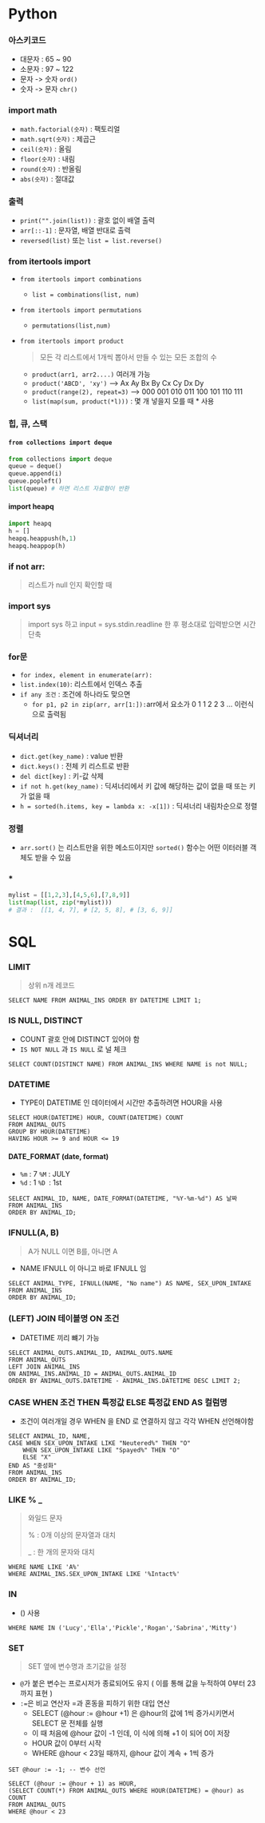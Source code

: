 # Python

### 아스키코드

- 대문자 : 65 ~ 90
- 소문자 : 97 ~ 122
- 문자 -> 숫자 `ord()`
- 숫자 -> 문자 `chr()`



### import math

- `math.factorial(숫자)` : 팩토리얼
- `math.sqrt(숫자)` : 제곱근
- `ceil(숫자)` : 올림
- `floor(숫자)` : 내림
- `round(숫자)` : 반올림
- `abs(숫자)` : 절대값



### 출력

- `print("".join(list))` : 괄호 없이 배열 출력
- `arr[::-1]` : 문자열, 배열 반대로 출력
- `reversed(list)` 또는 `list = list.reverse()`



### from itertools import

- `from itertools import combinations`

  - `list = combinations(list, num)`

- `from itertools import permutations`

  - `permutations(list,num)`

- `from itertools import product`

  > 모든 각 리스트에서 1개씩 뽑아서 만들 수 있는 모든 조합의 수

  - `product(arr1, arr2....)` 여러개 가능
  - `product('ABCD', 'xy')` --> Ax Ay Bx By Cx Cy Dx Dy
  - `product(range(2), repeat=3)` --> 000 001 010 011 100 101 110 111
  - `list(map(sum, product(*l)))` : 몇 개 넣을지 모를 때 * 사용



### 힙, 큐, 스택

#### `from collections import deque`

```python
from collections import deque
queue = deque()
queue.append(i) 	
queue.popleft()
list(queue) # 하면 리스트 자료형이 반환
```



#### import heapq

```python
import heapq
h = []
heapq.heappush(h,1)
heapq.heappop(h)
```



### if not arr:

> 리스트가 null 인지 확인할 때



### import sys

> import sys 하고 input = sys.stdin.readline 한 후 평소대로 입력받으면 시간 단축



### for문

- `for index, element in enumerate(arr):`
- `list.index(10)`: 리스트에서 인덱스 추출
- `if any 조건` : 조건에 하나라도 맞으면
  - `for p1, p2 in zip(arr, arr[1:]):`arr에서 요소가 0 1	1 2 	2 3 ... 이런식으로 출력됨



### 딕셔너리

- `dict.get(key_name)` : value 반환
- `dict.keys()` : 전체 키 리스트로 반환
- `del dict[key]` : 키-값 삭제
- `if not h.get(key_name)` : 딕셔너리에서 키 값에 해당하는 값이 없을 때 또는 키가 없을 때
- `h = sorted(h.items, key = lambda x: -x[1])` : 딕셔너리 내림차순으로 정렬



### 정렬

- `arr.sort()` 는 리스트만을 위한 메소드이지만 `sorted()` 함수는 어떤 이터러블 객체도 받을 수 있음



### *

```python
mylist = [[1,2,3],[4,5,6],[7,8,9]]
list(map(list, zip(*mylist)))	
# 결과 :  [[1, 4, 7], # [2, 5, 8], # [3, 6, 9]]
```





# SQL

### LIMIT

> 상위 n개 레코드

```mysql
SELECT NAME FROM ANIMAL_INS ORDER BY DATETIME LIMIT 1;
```



### IS NULL, DISTINCT

- COUNT 괄호 안에 DISTINCT 있어야 함
- `IS NOT NULL` 과 `IS NULL` 로 널 체크

```mysql
SELECT COUNT(DISTINCT NAME) FROM ANIMAL_INS WHERE NAME is not NULL;
```



### DATETIME

- TYPE이 DATETIME 인 데이터에서 시간만 추출하려면 HOUR을 사용

```mysql
SELECT HOUR(DATETIME) HOUR, COUNT(DATETIME) COUNT
FROM ANIMAL_OUTS
GROUP BY HOUR(DATETIME)
HAVING HOUR >= 9 and HOUR <= 19
```

#### DATE_FORMAT (date, format) 

- `%m` : 7	`%M` : JULY
- `%d` : 1	`%D `: 1st

```mysql
SELECT ANIMAL_ID, NAME, DATE_FORMAT(DATETIME, "%Y-%m-%d") AS 날짜
FROM ANIMAL_INS
ORDER BY ANIMAL_ID;
```



### IFNULL(A, B)

> A가 NULL 이면 B를, 아니면 A 

- NAME IFNULL 이 아니고 바로 IFNULL 임

```mysql
SELECT ANIMAL_TYPE, IFNULL(NAME, "No name") AS NAME, SEX_UPON_INTAKE
FROM ANIMAL_INS
ORDER BY ANIMAL_ID;
```



### (LEFT) JOIN 테이블명 ON 조건

- DATETIME 끼리 뺴기 가능

```mysql
SELECT ANIMAL_OUTS.ANIMAL_ID, ANIMAL_OUTS.NAME
FROM ANIMAL_OUTS
LEFT JOIN ANIMAL_INS 
ON ANIMAL_INS.ANIMAL_ID = ANIMAL_OUTS.ANIMAL_ID
ORDER BY ANIMAL_OUTS.DATETIME - ANIMAL_INS.DATETIME DESC LIMIT 2;
```



### CASE WHEN 조건 THEN 특정값 ELSE 특정값 END AS 컬럼명

- 조건이 여러개일 경우 WHEN 을 END 로 연결하지 않고 각각 WHEN 선언해야함

```mysql
SELECT ANIMAL_ID, NAME,
CASE WHEN SEX_UPON_INTAKE LIKE "Neutered%" THEN "O"
    WHEN SEX_UPON_INTAKE LIKE "Spayed%" THEN "O"
    ELSE "X"
END AS "중성화"
FROM ANIMAL_INS
ORDER BY ANIMAL_ID;
```



### LIKE % _

> 와일드 문자 
>
> % : 0개 이상의 문자열과 대치
>
> _ : 한 개의 문자와 대치

```mysql
WHERE NAME LIKE 'A%'
WHERE ANIMAL_INS.SEX_UPON_INTAKE LIKE '%Intact%' 
```



### IN

- () 사용

```mysql
WHERE NAME IN ('Lucy','Ella','Pickle','Rogan','Sabrina','Mitty')
```



### SET

>  SET 옆에 변수명과 초기값을 설정

- `@`가 붙은 변수는 프로시저가 종료되어도 유지 ( 이를 통해 값을 누적하여 0부터 23까지 표현 )
- `:=`은 비교 연산자 =과 혼동을 피하기 위한 대입 연산
  - SELECT (@hour := @hour +1) 은 @hour의 값에 1씩 증가시키면서 SELECT 문 전체를 실행
  - 이 때 처음에 @hour 값이 -1 인데, 이 식에 의해 +1 이 되어 0이 저장
  - HOUR 값이 0부터 시작
  - WHERE @hour < 23일 때까지, @hour 값이 계속 + 1씩 증가

```mysql
SET @hour := -1; -- 변수 선언

SELECT (@hour := @hour + 1) as HOUR,
(SELECT COUNT(*) FROM ANIMAL_OUTS WHERE HOUR(DATETIME) = @hour) as COUNT
FROM ANIMAL_OUTS
WHERE @hour < 23
```

